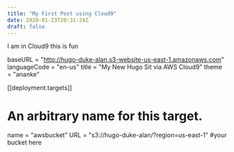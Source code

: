 ```yaml
---
title: "My First Post using Cloud9"
date: 2020-01-23T20:31:24Z
draft: false
---
```


I am in Cloud9 this is fun


baseURL = "http://hugo-duke-alan.s3-website-us-east-1.amazonaws.com"
languageCode = "en-us"
title = "My New Hugo Sit via AWS Cloud9"
theme = "ananke"

[[deployment.targets]]
# An arbitrary name for this target.
name = "awsbucket"
URL = "s3://hugo-duke-alan/?region=us-east-1" #your bucket here
